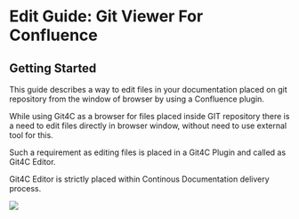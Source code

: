 # Edit Guide: Git Viewer For Confluence

## Getting Started
This guide describes a way to edit files in your documentation placed on git repository from the window of browser by using a Confluence plugin.

While using Git4C as a browser for files placed inside GIT repository there is a need to edit files directly in browser window, without need to use external tool for this. 

Such a requirement as editing files is placed in a Git4C Plugin and called as Git4C Editor.

Git4C Editor is strictly placed within Continous Documentation delivery process. 

![](./images/1-process.puml)